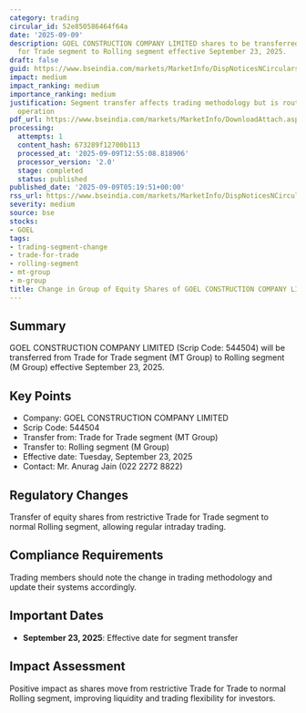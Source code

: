 ```yaml
---
category: trading
circular_id: 52e850586464f64a
date: '2025-09-09'
description: GOEL CONSTRUCTION COMPANY LIMITED shares to be transferred from Trade
  for Trade segment to Rolling segment effective September 23, 2025.
draft: false
guid: https://www.bseindia.com/markets/MarketInfo/DispNoticesNCirculars.aspx?Noticeid={07F31CA3-BAB1-4DE3-AD3D-CDF0171656D4}&noticeno=20250909-2&dt=09/09/2025&icount=2&totcount=57&flag=0
impact: medium
impact_ranking: medium
importance_ranking: medium
justification: Segment transfer affects trading methodology but is routine market
  operation
pdf_url: https://www.bseindia.com/markets/MarketInfo/DownloadAttach.aspx?id=20250909-2&attachedId=
processing:
  attempts: 1
  content_hash: 673289f12700b113
  processed_at: '2025-09-09T12:55:08.818906'
  processor_version: '2.0'
  stage: completed
  status: published
published_date: '2025-09-09T05:19:51+00:00'
rss_url: https://www.bseindia.com/markets/MarketInfo/DispNoticesNCirculars.aspx?Noticeid={07F31CA3-BAB1-4DE3-AD3D-CDF0171656D4}&noticeno=20250909-2&dt=09/09/2025&icount=2&totcount=57&flag=0
severity: medium
source: bse
stocks:
- GOEL
tags:
- trading-segment-change
- trade-for-trade
- rolling-segment
- mt-group
- m-group
title: Change in Group of Equity Shares of GOEL CONSTRUCTION COMPANY LIMITED
---
```


## Summary

GOEL CONSTRUCTION COMPANY LIMITED (Scrip Code: 544504) will be transferred from Trade for Trade segment (MT Group) to Rolling segment (M Group) effective September 23, 2025.

## Key Points

- Company: GOEL CONSTRUCTION COMPANY LIMITED
- Scrip Code: 544504
- Transfer from: Trade for Trade segment (MT Group)
- Transfer to: Rolling segment (M Group)
- Effective date: Tuesday, September 23, 2025
- Contact: Mr. Anurag Jain (022 2272 8822)

## Regulatory Changes

Transfer of equity shares from restrictive Trade for Trade segment to normal Rolling segment, allowing regular intraday trading.

## Compliance Requirements

Trading members should note the change in trading methodology and update their systems accordingly.

## Important Dates

- **September 23, 2025**: Effective date for segment transfer

## Impact Assessment

Positive impact as shares move from restrictive Trade for Trade to normal Rolling segment, improving liquidity and trading flexibility for investors.